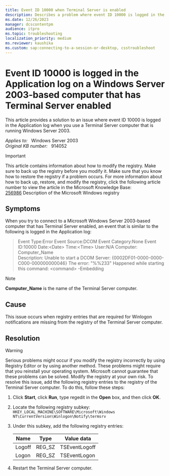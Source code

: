 ```yaml
---
title: Event ID 10000 when Terminal Server is enabled
description: Describes a problem where event ID 10000 is logged in the Application log when you use a Terminal Server computer that is running Windows Server 2003. To resolve this problem, you must modify the registry, as described here.
ms.date: 12/26/2023
manager: dcscontentpm
audience: itpro
ms.topic: troubleshooting
localization_priority: medium
ms.reviewer: kaushika
ms.custom: sap:connecting-to-a-session-or-desktop, csstroubleshoot
---
```

# Event ID 10000 is logged in the Application log on a Windows Server 2003-based computer that has Terminal Server enabled

This article provides a solution to an issue where event ID 10000 is logged in the Application log when you use a Terminal Server computer that is running Windows Server 2003.

_Applies to:_ &nbsp; Windows Server 2003  
_Original KB number:_ &nbsp; 914052

> [!IMPORTANT]
> This article contains information about how to modify the registry. Make sure to back up the registry before you modify it. Make sure that you know how to restore the registry if a problem occurs. For more information about how to back up, restore, and modify the registry, click the following article number to view the article in the Microsoft Knowledge Base:  
[256986](https://support.microsoft.com/help/256986) Description of the Microsoft Windows registry  

## Symptoms

When you try to connect to a Microsoft Windows Server 2003-based computer that has Terminal Server enabled, an event that is similar to the following is logged in the Application log:

> Event Type:Error Event Source:DCOM Event Category:None Event ID:10000 Date:\<Date> Time:\<Time> User:N/A Computer: Computer_Name  
> Description: Unable to start a DCOM Server: {0002DF01-0000-0000-C000-000000000046} The error: "%%233" Happened while starting this command: \<command> -Embedding

> [!NOTE]
> **Computer_Name** is the name of the Terminal Server computer.

## Cause

This issue occurs when registry entries that are required for Winlogon notifications are missing from the registry of the Terminal Server computer.

## Resolution

> [!WARNING]
> Serious problems might occur if you modify the registry incorrectly by using Registry Editor or by using another method. These problems might require that you reinstall your operating system. Microsoft cannot guarantee that these problems can be solved. Modify the registry at your own risk. To resolve this issue, add the following registry entries to the registry of the Terminal Server computer. To do this, follow these steps:

1. Click **Start**, click **Run**, type regedit in the **Open** box, and then click
 **OK**.
2. Locate the following registry subkey:  
`HKEY_LOCAL_MACHINE\SOFTWARE\Microsoft\Windows NT\CurrentVersion\Winlogon\Notify\termsrv`  

3. Under this subkey, add the following registry entries:

    |Name|Type|Value data|
    |---|---|---|
    |Logoff|REG_SZ|TSEventLogoff|
    |Logon|REG_SZ|TSEventLogon|

4. Restart the Terminal Server computer.
